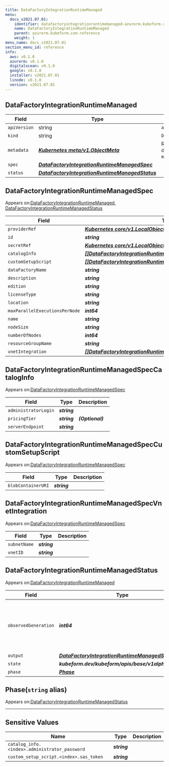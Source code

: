 ```yaml
---
title: DataFactoryIntegrationRuntimeManaged
menu:
  docs_v2021.07.01:
    identifier: datafactoryintegrationruntimemanaged-azurerm.kubeform.com
    name: DataFactoryIntegrationRuntimeManaged
    parent: azurerm.kubeform.com-reference
    weight: 1
menu_name: docs_v2021.07.01
section_menu_id: reference
info:
  aws: v0.1.0
  azurerm: v0.1.0
  digitalocean: v0.1.0
  google: v0.1.0
  installer: v2021.07.01
  linode: v0.1.0
  version: v2021.07.01
---
```


## DataFactoryIntegrationRuntimeManaged
| Field | Type | Description |
| ------ | ----- | ----------- |
| `apiVersion` | string | `azurerm.kubeform.com/v1alpha1` |
|    `kind` | string | `DataFactoryIntegrationRuntimeManaged` |
| `metadata` | ***[Kubernetes meta/v1.ObjectMeta](https://v1-18.docs.kubernetes.io/docs/reference/generated/kubernetes-api/v1.18/#objectmeta-v1-meta)***|Refer to the Kubernetes API documentation for the fields of the `metadata` field.|
| `spec` | ***[DataFactoryIntegrationRuntimeManagedSpec](#datafactoryintegrationruntimemanagedspec)***||
| `status` | ***[DataFactoryIntegrationRuntimeManagedStatus](#datafactoryintegrationruntimemanagedstatus)***||
## DataFactoryIntegrationRuntimeManagedSpec

Appears on:[DataFactoryIntegrationRuntimeManaged](#datafactoryintegrationruntimemanaged), [DataFactoryIntegrationRuntimeManagedStatus](#datafactoryintegrationruntimemanagedstatus)

| Field | Type | Description |
| ------ | ----- | ----------- |
| `providerRef` | ***[Kubernetes core/v1.LocalObjectReference](https://v1-18.docs.kubernetes.io/docs/reference/generated/kubernetes-api/v1.18/#localobjectreference-v1-core)***||
| `id` | ***string***||
| `secretRef` | ***[Kubernetes core/v1.LocalObjectReference](https://v1-18.docs.kubernetes.io/docs/reference/generated/kubernetes-api/v1.18/#localobjectreference-v1-core)***||
| `catalogInfo` | ***[[]DataFactoryIntegrationRuntimeManagedSpecCatalogInfo](#datafactoryintegrationruntimemanagedspeccataloginfo)***| ***(Optional)*** |
| `customSetupScript` | ***[[]DataFactoryIntegrationRuntimeManagedSpecCustomSetupScript](#datafactoryintegrationruntimemanagedspeccustomsetupscript)***| ***(Optional)*** |
| `dataFactoryName` | ***string***||
| `description` | ***string***| ***(Optional)*** |
| `edition` | ***string***| ***(Optional)*** |
| `licenseType` | ***string***| ***(Optional)*** |
| `location` | ***string***||
| `maxParallelExecutionsPerNode` | ***int64***| ***(Optional)*** |
| `name` | ***string***||
| `nodeSize` | ***string***||
| `numberOfNodes` | ***int64***| ***(Optional)*** |
| `resourceGroupName` | ***string***||
| `vnetIntegration` | ***[[]DataFactoryIntegrationRuntimeManagedSpecVnetIntegration](#datafactoryintegrationruntimemanagedspecvnetintegration)***| ***(Optional)*** |
## DataFactoryIntegrationRuntimeManagedSpecCatalogInfo

Appears on:[DataFactoryIntegrationRuntimeManagedSpec](#datafactoryintegrationruntimemanagedspec)

| Field | Type | Description |
| ------ | ----- | ----------- |
| `administratorLogin` | ***string***||
| `pricingTier` | ***string***| ***(Optional)*** |
| `serverEndpoint` | ***string***||
## DataFactoryIntegrationRuntimeManagedSpecCustomSetupScript

Appears on:[DataFactoryIntegrationRuntimeManagedSpec](#datafactoryintegrationruntimemanagedspec)

| Field | Type | Description |
| ------ | ----- | ----------- |
| `blobContainerURI` | ***string***||
## DataFactoryIntegrationRuntimeManagedSpecVnetIntegration

Appears on:[DataFactoryIntegrationRuntimeManagedSpec](#datafactoryintegrationruntimemanagedspec)

| Field | Type | Description |
| ------ | ----- | ----------- |
| `subnetName` | ***string***||
| `vnetID` | ***string***||
## DataFactoryIntegrationRuntimeManagedStatus

Appears on:[DataFactoryIntegrationRuntimeManaged](#datafactoryintegrationruntimemanaged)

| Field | Type | Description |
| ------ | ----- | ----------- |
| `observedGeneration` | ***int64***| ***(Optional)*** Resource generation, which is updated on mutation by the API Server.|
| `output` | ***[DataFactoryIntegrationRuntimeManagedSpec](#datafactoryintegrationruntimemanagedspec)***| ***(Optional)*** |
| `state` | ***kubeform.dev/kubeform/apis/base/v1alpha1.State***| ***(Optional)*** |
| `phase` | ***[Phase](#phase)***| ***(Optional)*** |
## Phase(`string` alias)

Appears on:[DataFactoryIntegrationRuntimeManagedStatus](#datafactoryintegrationruntimemanagedstatus)

---
## Sensitive Values
| Name | Type | Description |
|------|------|-------------|
| `catalog_info.<index>.administrator_password` | ***string*** ||
| `custom_setup_script.<index>.sas_token` | ***string*** ||
